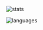 ![stats](https://github-readme-stats.vercel.app/api?username=PoomSmart&hide=contribs&show_icons=true)

![languages](https://github-readme-stats.vercel.app/api/top-langs/?username=PoomSmart&layout=compact)
